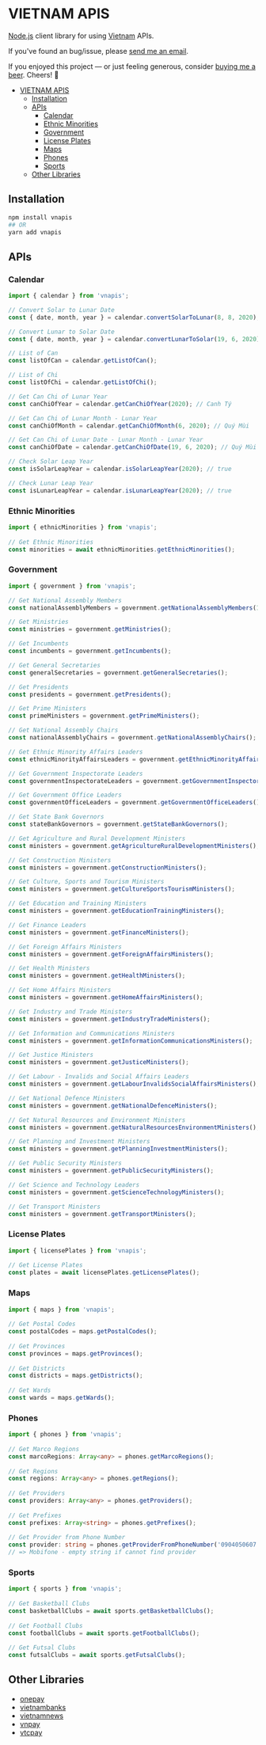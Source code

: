 # VIETNAM APIS

[Node.js](https://nodejs.org/en/) client library for using [Vietnam](https://en.wikipedia.org/wiki/Vietnam) APIs.

If you've found an bug/issue, please [send me an email](mailto:hieumdoan@gmail.com).

If you enjoyed this project — or just feeling generous, consider [buying me a beer](https://www.paypal.com/paypalme/hieudoanm/). Cheers! 🍻

- [VIETNAM APIS](#vietnam-apis)
  - [Installation](#installation)
  - [APIs](#apis)
    - [Calendar](#calendar)
    - [Ethnic Minorities](#ethnic-minorities)
    - [Government](#government)
    - [License Plates](#license-plates)
    - [Maps](#maps)
    - [Phones](#phones)
    - [Sports](#sports)
  - [Other Libraries](#other-libraries)

## Installation

```sh
npm install vnapis
## OR 
yarn add vnapis
```

## APIs

### Calendar

```ts
import { calendar } from 'vnapis';

// Convert Solar to Lunar Date
const { date, month, year } = calendar.convertSolarToLunar(8, 8, 2020); // { date: 19, month: 6, year: 2020 }

// Convert Lunar to Solar Date
const { date, month, year } = calendar.convertLunarToSolar(19, 6, 2020); // { date: 8, month: 8, year: 2020 }

// List of Can
const listOfCan = calendar.getListOfCan();

// List of Chi
const listOfChi = calendar.getListOfChi();

// Get Can Chi of Lunar Year
const canChiOfYear = calendar.getCanChiOfYear(2020); // Canh Tý

// Get Can Chi of Lunar Month - Lunar Year
const canChiOfMonth = calendar.getCanChiOfMonth(6, 2020); // Quý Mùi

// Get Can Chi of Lunar Date - Lunar Month - Lunar Year
const canChiOfDate = calendar.getCanChiOfDate(19, 6, 2020); // Quý Mùi

// Check Solar Leap Year
const isSolarLeapYear = calendar.isSolarLeapYear(2020); // true

// Check Lunar Leap Year
const isLunarLeapYear = calendar.isLunarLeapYear(2020); // true
```

### Ethnic Minorities

```ts
import { ethnicMinorities } from 'vnapis';
 
// Get Ethnic Minorities
const minorities = await ethnicMinorities.getEthnicMinorities();
```

### Government

```ts
import { government } from 'vnapis';

// Get National Assembly Members
const nationalAssemblyMembers = government.getNationalAssemblyMembers(14); // options: from 1 to 14 - default 14

// Get Ministries
const ministries = government.getMinistries();

// Get Incumbents
const incumbents = government.getIncumbents();

// Get General Secretaries
const generalSecretaries = government.getGeneralSecretaries();

// Get Presidents
const presidents = government.getPresidents();

// Get Prime Ministers
const primeMinisters = government.getPrimeMinisters();

// Get National Assembly Chairs
const nationalAssemblyChairs = government.getNationalAssemblyChairs();

// Get Ethnic Minority Affairs Leaders
const ethnicMinorityAffairsLeaders = government.getEthnicMinorityAffairsLeaders();

// Get Government Inspectorate Leaders
const governmentInspectorateLeaders = government.getGovernmentInspectorateLeaders();

// Get Government Office Leaders
const governmentOfficeLeaders = government.getGovernmentOfficeLeaders();

// Get State Bank Governors
const stateBankGovernors = government.getStateBankGovernors();

// Get Agriculture and Rural Development Ministers
const ministers = government.getAgricultureRuralDevelopmentMinisters();

// Get Construction Ministers
const ministers = government.getConstructionMinisters();

// Get Culture, Sports and Tourism Ministers
const ministers = government.getCultureSportsTourismMinisters();

// Get Education and Training Ministers
const ministers = government.getEducationTrainingMinisters();

// Get Finance Leaders
const ministers = government.getFinanceMinisters();

// Get Foreign Affairs Ministers
const ministers = government.getForeignAffairsMinisters();

// Get Health Ministers
const ministers = government.getHealthMinisters();

// Get Home Affairs Ministers
const ministers = government.getHomeAffairsMinisters();

// Get Industry and Trade Ministers
const ministers = government.getIndustryTradeMinisters();

// Get Information and Communications Ministers
const ministers = government.getInformationCommunicationsMinisters();

// Get Justice Ministers
const ministers = government.getJusticeMinisters();

// Get Labour - Invalids and Social Affairs Leaders
const ministers = government.getLabourInvalidsSocialAffairsMinisters();

// Get National Defence Ministers
const ministers = government.getNationalDefenceMinisters();

// Get Natural Resources and Environment Ministers
const ministers = government.getNaturalResourcesEnvironmentMinisters();

// Get Planning and Investment Ministers
const ministers = government.getPlanningInvestmentMinisters();

// Get Public Security Ministers
const ministers = government.getPublicSecurityMinisters();

// Get Science and Technology Leaders
const ministers = government.getScienceTechnologyMinisters();

// Get Transport Ministers
const ministers = government.getTransportMinisters();
```

### License Plates

```ts
import { licensePlates } from 'vnapis';
 
// Get License Plates
const plates = await licensePlates.getLicensePlates();
```

### Maps

```ts
import { maps } from 'vnapis';
 
// Get Postal Codes
const postalCodes = maps.getPostalCodes();
 
// Get Provinces
const provinces = maps.getProvinces();
 
// Get Districts
const districts = maps.getDistricts();
 
// Get Wards
const wards = maps.getWards();
```

### Phones

```ts
import { phones } from 'vnapis';
 
// Get Marco Regions
const marcoRegions: Array<any> = phones.getMarcoRegions();
 
// Get Regions
const regions: Array<any> = phones.getRegions();
 
// Get Providers
const providers: Array<any> = phones.getProviders();
 
// Get Prefixes
const prefixes: Array<string> = phones.getPrefixes();
 
// Get Provider from Phone Number
const provider: string = phones.getProviderFromPhoneNumber('0904050607');
// => Mobifone - empty string if cannot find provider
```

### Sports

```ts
import { sports } from 'vnapis';
 
// Get Basketball Clubs
const basketballClubs = await sports.getBasketballClubs();
 
// Get Football Clubs
const footballClubs = await sports.getFootballClubs();
 
// Get Futsal Clubs
const futsalClubs = await sports.getFutsalClubs();
```

## Other Libraries

- [onepay](https://www.npmjs.com/package/onepay)
- [vietnambanks](https://www.npmjs.com/package/vietnambanks)
- [vietnamnews](https://www.npmjs.com/package/vietnamnews)
- [vnpay](https://www.npmjs.com/package/vnpay)
- [vtcpay](https://www.npmjs.com/package/vtcpay)
